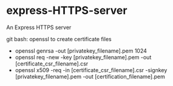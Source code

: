 # express-HTTPS-server
An Express HTTPS server

git bash: openssl to create certificate files
- openssl genrsa -out [privatekey_filename].pem 1024
- openssl req -new -key [privatekey_filename].pem -out [certificate_csr_filename].csr
- openssl x509 -req -in [certificate_csr_filename].csr -signkey [privatekey_filename].pem -out [certification_filename].pem
